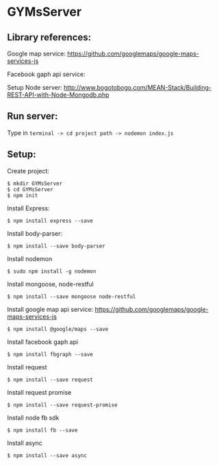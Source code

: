 # GYMsServer

## Library references:

  Google map service: https://github.com/googlemaps/google-maps-services-js

  Facebook gaph api service:

  Setup Node server: http://www.bogotobogo.com/MEAN-Stack/Building-REST-API-with-Node-Mongodb.php

## Run server:
  Type in `terminal -> cd project path -> nodemon index.js`

## Setup:

  Create project:

    $ mkdir GYMsServer
    $ cd GYMsServer
    $ npm init

  Install Express:

    $ npm install express --save

  Install body-parser:

    $ npm install --save body-parser

  Install nodemon

    $ sudo npm install -g nodemon

  Install mongoose, node-restful

    $ npm install --save mongoose node-restful

  Install google map api service: https://github.com/googlemaps/google-maps-services-js 

    $ npm install @google/maps --save

  Install facebook gaph api

    $ npm install fbgraph --save

  Install request

    $ npm install --save request

  Install request promise

    $ npm install --save request-promise

  Install node fb sdk

    $ npm install fb --save

  Install async

    $ npm install --save async
